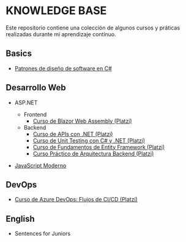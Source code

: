 # KNOWLEDGE BASE

Este repositorio contiene una colección de algunos cursos y práticas realizadas durante mi aprendizaje continuo.


## Basics
- [Patrones de diseño de software en C#](https://github.com/sermedev/learning/tree/main/basics/design-patterns-csharp)

## Desarrollo Web

- ASP.NET
  - Frontend
    - [Curso de Blazor Web Assembly (Platzi)](https://github.com/sermedev/learning/tree/main/dev-web/asp-net/frontend/blazor-webassembly-platzi)
  - Backend
    - [Curso de APIs con .NET (Platzi)](https://github.com/sermedev/learning/tree/main/dev-web/asp-net/backend/dotnet-apis-platzi)
    - [Curso de Unit Testing con C# y .NET (Platzi)](https://github.com/sermedev/learning/tree/main/dev-web/asp-net/backend/unit-testing-dotnet-platzi)
    - [Curso de Fundamentos de Entity Framework (Platzi)](https://github.com/sermedev/learning/tree/main/dev-web/asp-net/backend/entity-framework-platzi)
    - [Curso Práctico de Arquitectura Backend (Platzi)](https://github.com/sermedev/learning/tree/main/dev-web/asp-net/backend/arquitectura-backend-platzi)
 
- [JavaScript Moderno](https://github.com/sermedev/learning/tree/main/dev-web/javascript/js-moderno)


## DevOps

- [Curso de Azure DevOps: Flujos de CI/CD (Platzi)](https://github.com/sermedev/learning/tree/main/devops/AzureDevOps_platzi)



## English

- Sentences for Juniors